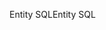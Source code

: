 <span data-ttu-id="1e70e-101">Entity SQL</span><span class="sxs-lookup"><span data-stu-id="1e70e-101">Entity SQL</span></span>